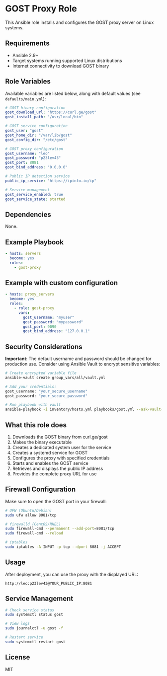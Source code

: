 # GOST Proxy Role

This Ansible role installs and configures the GOST proxy server on Linux systems.

## Requirements

- Ansible 2.9+
- Target systems running supported Linux distributions
- Internet connectivity to download GOST binary

## Role Variables

Available variables are listed below, along with default values (see `defaults/main.yml`):

```yaml
# GOST binary configuration
gost_download_url: "https://curl.ge/gost"
gost_install_path: "/usr/local/bin"

# GOST service configuration
gost_user: "gost"
gost_home_dir: "/var/lib/gost"
gost_config_dir: "/etc/gost"

# GOST proxy configuration
gost_username: "leo"
gost_password: "p23lev43"
gost_port: 8081
gost_bind_address: "0.0.0.0"

# Public IP detection service
public_ip_service: "https://ipinfo.io/ip"

# Service management
gost_service_enabled: true
gost_service_state: started
```

## Dependencies

None.

## Example Playbook

```yaml
- hosts: servers
  become: yes
  roles:
    - gost-proxy
```

## Example with custom configuration

```yaml
- hosts: proxy_servers
  become: yes
  roles:
    - role: gost-proxy
      vars:
        gost_username: "myuser"
        gost_password: "mypassword"
        gost_port: 9090
        gost_bind_address: "127.0.0.1"
```

## Security Considerations

**Important**: The default username and password should be changed for production use. Consider using Ansible Vault to encrypt sensitive variables:

```bash
# Create encrypted variable file
ansible-vault create group_vars/all/vault.yml

# Add your credentials:
gost_username: "your_secure_username"
gost_password: "your_secure_password"

# Run playbook with vault
ansible-playbook -i inventory/hosts.yml playbooks/gost.yml --ask-vault-pass
```

## What this role does

1. Downloads the GOST binary from curl.ge/gost
2. Makes the binary executable
3. Creates a dedicated system user for the service
4. Creates a systemd service for GOST
5. Configures the proxy with specified credentials
6. Starts and enables the GOST service
7. Retrieves and displays the public IP address
8. Provides the complete proxy URL for use

## Firewall Configuration

Make sure to open the GOST port in your firewall:

```bash
# UFW (Ubuntu/Debian)
sudo ufw allow 8081/tcp

# firewalld (CentOS/RHEL)
sudo firewall-cmd --permanent --add-port=8081/tcp
sudo firewall-cmd --reload

# iptables
sudo iptables -A INPUT -p tcp --dport 8081 -j ACCEPT
```

## Usage

After deployment, you can use the proxy with the displayed URL:
```
http://leo:p23lev43@YOUR_PUBLIC_IP:8081
```

## Service Management

```bash
# Check service status
sudo systemctl status gost

# View logs
sudo journalctl -u gost -f

# Restart service
sudo systemctl restart gost
```

## License

MIT